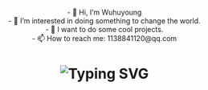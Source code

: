 
<div align="center">
  <br/>
- 👋 Hi, I’m Wuhuyoung
    <br/>
- 👀 I’m interested in doing something to change the world.
    <br/>
- 👻 I want to do some cool projects.
    <br/>
- 📫 How to reach me: 1138841120@qq.com
</div>

<h1 align="center">
  <img src="https://readme-typing-svg.demolab.com?font=Fira+Code&pause=1000&width=235&lines=Hello+World!!" alt="Typing SVG" />
</h1>
